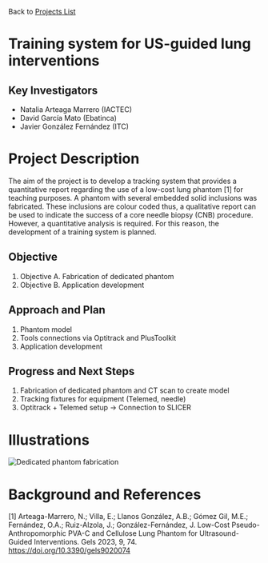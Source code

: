 Back to [Projects List](../../README.md#ProjectsList)

# Training system for US-guided lung interventions

## Key Investigators

- Natalia Arteaga Marrero (IACTEC)
- David García Mato (Ebatinca)
- Javier González Fernández (ITC)

# Project Description

The aim of the project is to develop a tracking system that provides a quantitative report regarding the use of a low-cost lung phantom [1] for teaching purposes. 
A phantom with several embedded solid inclusions was fabricated. These inclusions are colour coded thus, a qualitative report can be used to indicate the success
of a core needle biopsy (CNB) procedure. However, a quantitative analysis is required. For this reason, the development of a training system is planned.

## Objective

1. Objective A. Fabrication of dedicated phantom 
2. Objective B. Application development

## Approach and Plan

1. Phantom model
2. Tools connections via Optitrack and PlusToolkit 
4. Application development

## Progress and Next Steps

1. Fabrication of dedicated phantom and CT scan to create model 
2. Tracking fixtures for equipment (Telemed, needle)
3. Optitrack + Telemed setup -> Connection to SLICER

# Illustrations

![Dedicated phantom fabrication](https://user-images.githubusercontent.com/40359004/212877916-37a7f456-b4fc-4c3a-a1f3-20d6a78f6429.jpeg)


# Background and References

[1] Arteaga-Marrero, N.; Villa, E.; Llanos González, A.B.; Gómez Gil, M.E.; Fernández, O.A.; Ruiz-Alzola, J.; González-Fernández, J. 
Low-Cost Pseudo-Anthropomorphic PVA-C and Cellulose Lung Phantom for Ultrasound-Guided Interventions. Gels 2023, 9, 74. https://doi.org/10.3390/gels9020074
